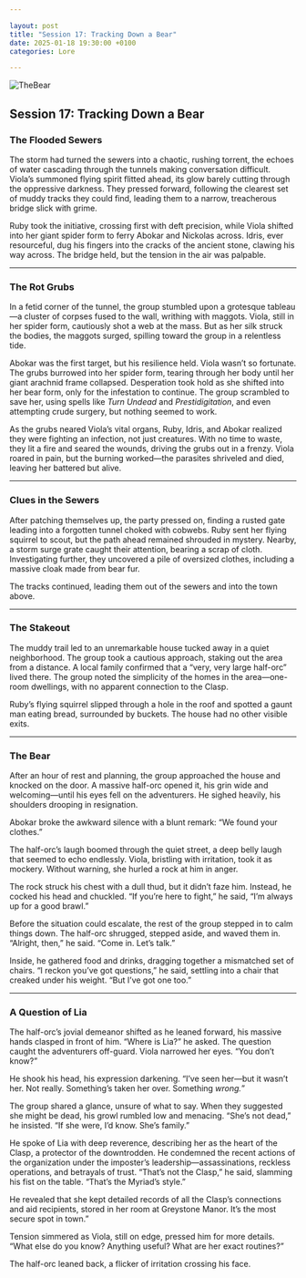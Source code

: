 ```yaml
---

layout: post  
title: "Session 17: Tracking Down a Bear"  
date: 2025-01-18 19:30:00 +0100  
categories: Lore  

---
```

![TheBear](https://github.com/user-attachments/assets/44886b86-a450-412d-9dc7-3c13e907ee5f)

## **Session 17: Tracking Down a Bear**

### **The Flooded Sewers**

The storm had turned the sewers into a chaotic, rushing torrent, the echoes of water cascading through the tunnels making conversation difficult. Viola’s summoned flying spirit flitted ahead, its glow barely cutting through the oppressive darkness. They pressed forward, following the clearest set of muddy tracks they could find, leading them to a narrow, treacherous bridge slick with grime.

Ruby took the initiative, crossing first with deft precision, while Viola shifted into her giant spider form to ferry Abokar and Nickolas across. Idris, ever resourceful, dug his fingers into the cracks of the ancient stone, clawing his way across. The bridge held, but the tension in the air was palpable.

---

### **The Rot Grubs**

In a fetid corner of the tunnel, the group stumbled upon a grotesque tableau—a cluster of corpses fused to the wall, writhing with maggots. Viola, still in her spider form, cautiously shot a web at the mass. But as her silk struck the bodies, the maggots surged, spilling toward the group in a relentless tide.  

Abokar was the first target, but his resilience held. Viola wasn’t so fortunate. The grubs burrowed into her spider form, tearing through her body until her giant arachnid frame collapsed. Desperation took hold as she shifted into her bear form, only for the infestation to continue. The group scrambled to save her, using spells like *Turn Undead* and *Prestidigitation*, and even attempting crude surgery, but nothing seemed to work.  

As the grubs neared Viola’s vital organs, Ruby, Idris, and Abokar realized they were fighting an infection, not just creatures. With no time to waste, they lit a fire and seared the wounds, driving the grubs out in a frenzy. Viola roared in pain, but the burning worked—the parasites shriveled and died, leaving her battered but alive.

---

### **Clues in the Sewers**

After patching themselves up, the party pressed on, finding a rusted gate leading into a forgotten tunnel choked with cobwebs. Ruby sent her flying squirrel to scout, but the path ahead remained shrouded in mystery. Nearby, a storm surge grate caught their attention, bearing a scrap of cloth. Investigating further, they uncovered a pile of oversized clothes, including a massive cloak made from bear fur.  

The tracks continued, leading them out of the sewers and into the town above.

---

### **The Stakeout**

The muddy trail led to an unremarkable house tucked away in a quiet neighborhood. The group took a cautious approach, staking out the area from a distance. A local family confirmed that a “very, very large half-orc” lived there. The group noted the simplicity of the homes in the area—one-room dwellings, with no apparent connection to the Clasp.  

Ruby’s flying squirrel slipped through a hole in the roof and spotted a gaunt man eating bread, surrounded by buckets. The house had no other visible exits.

---

### **The Bear**

After an hour of rest and planning, the group approached the house and knocked on the door. A massive half-orc opened it, his grin wide and welcoming—until his eyes fell on the adventurers. He sighed heavily, his shoulders drooping in resignation.  

Abokar broke the awkward silence with a blunt remark: “We found your clothes.”  

The half-orc’s laugh boomed through the quiet street, a deep belly laugh that seemed to echo endlessly. Viola, bristling with irritation, took it as mockery. Without warning, she hurled a rock at him in anger.  

The rock struck his chest with a dull thud, but it didn’t faze him. Instead, he cocked his head and chuckled. “If you’re here to fight,” he said, “I’m always up for a good brawl.”  

Before the situation could escalate, the rest of the group stepped in to calm things down. The half-orc shrugged, stepped aside, and waved them in. “Alright, then,” he said. “Come in. Let’s talk.”

Inside, he gathered food and drinks, dragging together a mismatched set of chairs. “I reckon you’ve got questions,” he said, settling into a chair that creaked under his weight. “But I’ve got one too.”

---

### **A Question of Lia**

The half-orc’s jovial demeanor shifted as he leaned forward, his massive hands clasped in front of him. “Where is Lia?” he asked. The question caught the adventurers off-guard. Viola narrowed her eyes. “You don’t know?”  

He shook his head, his expression darkening. “I’ve seen her—but it wasn’t her. Not really. Something’s taken her over. Something *wrong.*”  

The group shared a glance, unsure of what to say. When they suggested she might be dead, his growl rumbled low and menacing. “She’s not dead,” he insisted. “If she were, I’d know. She’s family.”  

He spoke of Lia with deep reverence, describing her as the heart of the Clasp, a protector of the downtrodden. He condemned the recent actions of the organization under the imposter’s leadership—assassinations, reckless operations, and betrayals of trust. “That’s not the Clasp,” he said, slamming his fist on the table. “That’s the Myriad’s style.”  

He revealed that she kept detailed records of all the Clasp’s connections and aid recipients, stored in her room at Greystone Manor. It’s the most secure spot in town.”  

Tension simmered as Viola, still on edge, pressed him for more details. “What else do you know? Anything useful? What are her exact routines?”  

The half-orc leaned back, a flicker of irritation crossing his face.

